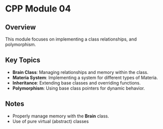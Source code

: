 # CPP Module 04

## Overview
This module focuses on implementing a class relationships, and polymorphism.

## Key Topics
- **Brain Class**: Managing relationships and memory within the class.
- **Materia System**: Implementing a system for different types of Materia.
- **Inheritance**: Extending base classes and overriding functions.
- **Polymorphism**: Using base class pointers for dynamic behavior.

## Notes
- Properly manage memory with the **Brain** class.
- Use of pure virtual (abstract) classes
